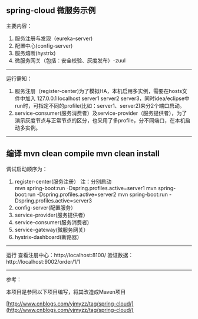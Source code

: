 spring-cloud 微服务示例
---
主要内容：

1. 服务注册与发现（eureka-server)
2. 配置中心(config-server)
2. 服务熔断(hystrix)
3. 微服务网关（包括：安全校验、灰度发布）-zuul

---
运行需知：

1.  服务注册（register-center)为了模拟HA，本机启用多实例，需要在hosts文件中加入 127.0.0.1  localhost server1 server2 server3，同时idea/eclipse中run时，可指定不同的profile(比如：server1、server2)来分2个端口启动。
2. service-consumer(服务消费者）及service-provider（服务提供者），为了演示灰度节点与正常节点的区分，也采用了多profile，分不同端口，在本机启动多实例。

---
编译
mvn clean compile
mvn clean install
---
调试启动顺序为： 

1. register-center(服务注册）
注：分别启动  
   mvn spring-boot:run -Dspring.profiles.active=server1
   mvn spring-boot:run -Dspring.profiles.active=server2
   mvn spring-boot:run -Dspring.profiles.active=server3
2. config-server(配置服务）
3. service-provider(服务提供者）
4. service-consumer(服务消费者)
5. service-gateway(微服务网关）
6. hystrix-dashboard(断路器）

---
运行
查看注册中心：http://localhost:8100/
验证数据：http://localhost:9002/order/1/1

---
参考：

本项目是参照以下项目编写，将其改造成Maven项目

[http://www.cnblogs.com/yjmyzz/tag/spring-cloud/](http://www.cnblogs.com/yjmyzz/tag/spring-cloud/)
